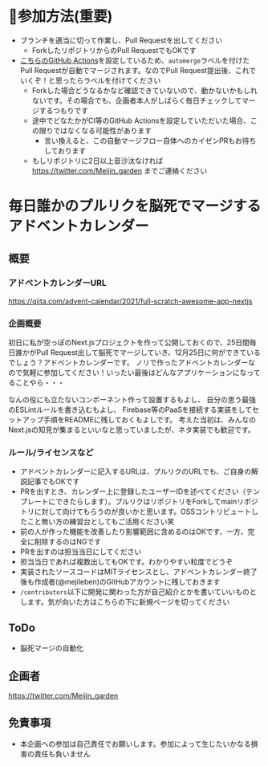 # 🎄参加方法(重要)

- ブランチを適当に切って作業し、Pull Requestを出してください
  - ForkしたリポジトリからのPull RequestでもOKです
- [こちらのGitHub Actions](https://github.com/pascalgn/automerge-action)を設定しているため、`automerge`ラベルを付けたPull Requestが自動でマージされます。なのでPull Request提出後、これでいくぞ！と思ったらラベルを付けてください
  - Forkした場合どうなるかなど確認できていないので、動かないかもしれないです。その場合でも、企画者本人がしばらく毎日チェックしてマージするつもりです
  - 途中でどなたかがCI等のGitHub Actionsを設定していただいた場合、この限りではなくなる可能性があります
    - 言い換えると、この自動マージフロー自体へのカイゼンPRもお待ちしております
  - もしリポジトリに2日以上音沙汰なければ https://twitter.com/Meijin_garden までご連絡ください

# 毎日誰かのプルリクを脳死でマージするアドベントカレンダー

## 概要

### アドベントカレンダーURL
https://qiita.com/advent-calendar/2021/full-scratch-awesome-app-nextjs

### 企画概要

初日に私が空っぽのNext.jsプロジェクトを作って公開しておくので、25日間毎日誰かがPull Request出して脳死でマージしていき、12月25日に何ができているでしょう？アドベントカレンダーです。
ノリで作ったアドベントカレンダーなので気軽に参加してください！いったい最後はどんなアプリケーションになってることやら・・・

なんの役にも立たないコンポーネント作って設置するもよし、
自分の思う最強のESLintルールを書き込むもよし、
Firebase等のPaaSを接続する実装をしてセットアップ手順をREADMEに残しておくもよしです。
考えた当初は、みんなのNext.jsの知見が集まるといいなと思っていましたが、ネタ実装でも歓迎です。

### ルール/ライセンスなど

- アドベントカレンダーに記入するURLは、プルリクのURLでも、ご自身の解説記事でもOKです
- PRを出すとき、カレンダー上に登録したユーザーIDを述べてください（テンプレートにできたらします）。プルリクはリポジトリをForkしてmainリポジトリに対して向けてもらうのが良いかと思います。OSSコントリビュートしたこと無い方の練習台としてもご活用ください笑
- 前の人が作った機能を改善したり影響範囲に含めるのはOKです、一方、完全に削除するのはNGです
- PRを出すのは担当当日にしてください
- 担当当日であれば複数出してもOKです。わかりやすい粒度でどうぞ
- 実装されたソースコードはMITライセンスとし、アドベントカレンダー終了後も作成者(@mejileben)のGitHubアカウントに残しておきます
- `/contributors`以下に開発に関わった方が自己紹介とかを書いていいものとします。気が向いた方はこちらの下に新規ページを切ってください

## ToDo

- 脳死マージの自動化

## 企画者

https://twitter.com/Meijin_garden

## 免責事項

- 本企画への参加は自己責任でお願いします。参加によって生じたいかなる損害の責任も負いません
